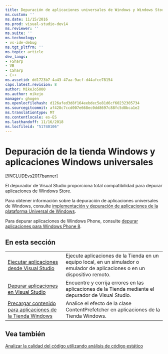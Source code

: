 ```yaml
---
title: Depuración de aplicaciones universales de Windows y Windows Store | Documentos de Microsoft
ms.custom: ''
ms.date: 11/15/2016
ms.prod: visual-studio-dev14
ms.reviewer: ''
ms.suite: ''
ms.technology:
- vs-ide-debug
ms.tgt_pltfrm: ''
ms.topic: article
dev_langs:
- FSharp
- VB
- CSharp
- C++
ms.assetid: dd1723b7-4a43-47aa-9acf-d44afce78154
caps.latest.revision: 8
author: MikeJo5000
ms.author: mikejo
manager: ghogen
ms.openlocfilehash: d126afed3d8f164eebdec5e81d6cf60232305734
ms.sourcegitcommit: af428c7ccd007e668ec0dd8697c88fc5d8bca1e2
ms.translationtype: MT
ms.contentlocale: es-ES
ms.lasthandoff: 11/16/2018
ms.locfileid: "51740106"
---
```

# <a name="debugging-windows-store-and-windows-universal-apps"></a>Depuración de la tienda Windows y aplicaciones Windows universales
[!INCLUDE[vs2017banner](../includes/vs2017banner.md)]

El depurador de Visual Studio proporciona total compatibilidad para depurar aplicaciones de Windows Store.  
  
 Para obtener información sobre la depuración de aplicaciones universales de Windows, consulte [implementación y depuración de aplicaciones de la plataforma Universal de Windows](https://msdn.microsoft.com/library/windows/apps/mt613243.aspx).  
  
 Para depurar aplicaciones de Windows Phone, consulte [depurar aplicaciones para Windows Phone 8](https://msdn.microsoft.com/library/windows/apps/ff402572\(v=vs.105\).aspx).  
  
## <a name="in-this-section"></a>En esta sección  
  
|||  
|-|-|  
|[Ejecutar aplicaciones desde Visual Studio](../debugger/run-store-apps-from-visual-studio.md)|Ejecute aplicaciones de la Tienda en un equipo local, en un simulador o emulador de aplicaciones o en un dispositivo remoto.|  
|[Depurar aplicaciones en Visual Studio](../debugger/debug-store-apps-in-visual-studio.md)|Encuentre y corrija errores en las aplicaciones de la Tienda mediante el depurador de Visual Studio.|  
|[Precargar contenido para aplicaciones de la Tienda Windows](../debugger/prefetch-content-for-windows-store-apps.md)|Analice el efecto de la clase ContentPrefetcher en aplicaciones de la Tienda Windows.|  
  
## <a name="see-also"></a>Vea también  
 [Analizar la calidad del código utilizando análisis de código estático](../test/analyze-the-code-quality-of-store-apps-using-visual-studio-static-code-analysis.md)



